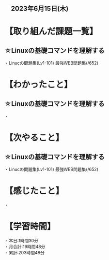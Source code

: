 ## 　2023年6月15日(木)
# 【取り組んだ課題一覧】
## ☆Linuxの基礎コマンドを理解する
・Linucの問題集(Lv1-101) 最強WEB問題集(/652)<br>
# 【わかったこと】
## ☆Linuxの基礎コマンドを理解する
・
# 【次やること】
## ☆Linuxの基礎コマンドを理解する
・Linucの問題集(Lv1-101) 最強WEB問題集(/652)
# 【感じたこと】
・
# 【学習時間】
・本日:1時間30分<br>
・月合計:19時間48分<br>
・累計:203時間48分
